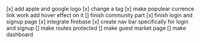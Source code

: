 [x] add apple and google logo
[x] change a tag
[x] make populear currence link work add hover effect on it
[] finish community part
[x] finish login and signup page
[x] integrate firebase
[x] create nav bar specifically for login and signup
[] make routes protected
[] make guest market page
[] make dashboard
